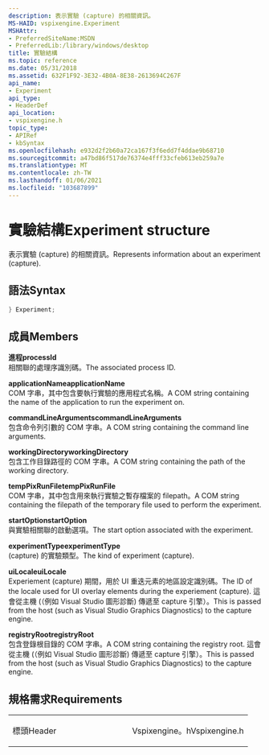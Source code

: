 ```yaml
---
description: 表示實驗 (capture) 的相關資訊。
MS-HAID: vspixengine.Experiment
MSHAttr:
- PreferredSiteName:MSDN
- PreferredLib:/library/windows/desktop
title: 實驗結構
ms.topic: reference
ms.date: 05/31/2018
ms.assetid: 632F1F92-3E32-4B0A-8E38-2613694C267F
api_name:
- Experiment
api_type:
- HeaderDef
api_location:
- vspixengine.h
topic_type:
- APIRef
- kbSyntax
ms.openlocfilehash: e932d2f2b60a72ca167f3f6edd7f4ddae9b68710
ms.sourcegitcommit: a47bd86f517de76374e4fff33cfeb613eb259a7e
ms.translationtype: MT
ms.contentlocale: zh-TW
ms.lasthandoff: 01/06/2021
ms.locfileid: "103687899"
---
```

# <a name="span-idvspixengineexperimentspanexperiment-structure"></a><span data-ttu-id="6d5a0-103"><span id="vspixengine.experiment"></span>實驗結構</span><span class="sxs-lookup"><span data-stu-id="6d5a0-103"><span id="vspixengine.experiment"></span>Experiment structure</span></span>

<span data-ttu-id="6d5a0-104">表示實驗 (capture) 的相關資訊。</span><span class="sxs-lookup"><span data-stu-id="6d5a0-104">Represents information about an experiment (capture).</span></span>

## <a name="syntax"></a><span data-ttu-id="6d5a0-105">語法</span><span class="sxs-lookup"><span data-stu-id="6d5a0-105">Syntax</span></span>


```C++
} Experiment;
```

## <a name="members"></a><span data-ttu-id="6d5a0-106">成員</span><span class="sxs-lookup"><span data-stu-id="6d5a0-106">Members</span></span>

<span data-ttu-id="6d5a0-107">**進程**</span><span class="sxs-lookup"><span data-stu-id="6d5a0-107">**processId**</span></span>  
<span data-ttu-id="6d5a0-108">相關聯的處理序識別碼。</span><span class="sxs-lookup"><span data-stu-id="6d5a0-108">The associated process ID.</span></span>

<span data-ttu-id="6d5a0-109">**applicationName**</span><span class="sxs-lookup"><span data-stu-id="6d5a0-109">**applicationName**</span></span>  
<span data-ttu-id="6d5a0-110">COM 字串，其中包含要執行實驗的應用程式名稱。</span><span class="sxs-lookup"><span data-stu-id="6d5a0-110">A COM string containing the name of the application to run the experiment on.</span></span>

<span data-ttu-id="6d5a0-111">**commandLineArguments**</span><span class="sxs-lookup"><span data-stu-id="6d5a0-111">**commandLineArguments**</span></span>  
<span data-ttu-id="6d5a0-112">包含命令列引數的 COM 字串。</span><span class="sxs-lookup"><span data-stu-id="6d5a0-112">A COM string containing the command line arguments.</span></span>

<span data-ttu-id="6d5a0-113">**workingDirectory**</span><span class="sxs-lookup"><span data-stu-id="6d5a0-113">**workingDirectory**</span></span>  
<span data-ttu-id="6d5a0-114">包含工作目錄路徑的 COM 字串。</span><span class="sxs-lookup"><span data-stu-id="6d5a0-114">A COM string containing the path of the working directory.</span></span>

<span data-ttu-id="6d5a0-115">**tempPixRunFile**</span><span class="sxs-lookup"><span data-stu-id="6d5a0-115">**tempPixRunFile**</span></span>  
<span data-ttu-id="6d5a0-116">COM 字串，其中包含用來執行實驗之暫存檔案的 filepath。</span><span class="sxs-lookup"><span data-stu-id="6d5a0-116">A COM string containing the filepath of the temporary file used to perform the experiment.</span></span>

<span data-ttu-id="6d5a0-117">**startOption**</span><span class="sxs-lookup"><span data-stu-id="6d5a0-117">**startOption**</span></span>  
<span data-ttu-id="6d5a0-118">與實驗相關聯的啟動選項。</span><span class="sxs-lookup"><span data-stu-id="6d5a0-118">The start option associated with the experiment.</span></span>

<span data-ttu-id="6d5a0-119">**experimentType**</span><span class="sxs-lookup"><span data-stu-id="6d5a0-119">**experimentType**</span></span>  
<span data-ttu-id="6d5a0-120"> (capture) 的實驗類型。</span><span class="sxs-lookup"><span data-stu-id="6d5a0-120">The kind of experiment (capture).</span></span>

<span data-ttu-id="6d5a0-121">**uiLocale**</span><span class="sxs-lookup"><span data-stu-id="6d5a0-121">**uiLocale**</span></span>  
<span data-ttu-id="6d5a0-122">Experiement (capture) 期間，用於 UI 重迭元素的地區設定識別碼。</span><span class="sxs-lookup"><span data-stu-id="6d5a0-122">The ID of the locale used for UI overlay elements during the experiement (capture).</span></span> <span data-ttu-id="6d5a0-123">這會從主機 (（例如 Visual Studio 圖形診斷) 傳遞至 capture 引擎）。</span><span class="sxs-lookup"><span data-stu-id="6d5a0-123">This is passed from the host (such as Visual Studio Graphics Diagnostics) to the capture engine.</span></span>

<span data-ttu-id="6d5a0-124">**registryRoot**</span><span class="sxs-lookup"><span data-stu-id="6d5a0-124">**registryRoot**</span></span>  
<span data-ttu-id="6d5a0-125">包含登錄根目錄的 COM 字串。</span><span class="sxs-lookup"><span data-stu-id="6d5a0-125">A COM string containing the registry root.</span></span> <span data-ttu-id="6d5a0-126">這會從主機 (（例如 Visual Studio 圖形診斷) 傳遞至 capture 引擎）。</span><span class="sxs-lookup"><span data-stu-id="6d5a0-126">This is passed from the host (such as Visual Studio Graphics Diagnostics) to the capture engine.</span></span>

## <a name="requirements"></a><span data-ttu-id="6d5a0-127">規格需求</span><span class="sxs-lookup"><span data-stu-id="6d5a0-127">Requirements</span></span>

<table><colgroup><col style="width: 50%" /><col style="width: 50%" /></colgroup><tbody><tr class="odd"><td><p><span data-ttu-id="6d5a0-128">標頭</span><span class="sxs-lookup"><span data-stu-id="6d5a0-128">Header</span></span></p></td><td><span data-ttu-id="6d5a0-129">Vspixengine。h</span><span class="sxs-lookup"><span data-stu-id="6d5a0-129">Vspixengine.h</span></span></td></tr></tbody></table>

 

 



